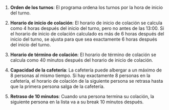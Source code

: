 1. **Orden de los turnos**: El programa ordena los turnos por la hora de inicio del turno.

2. **Horario de inicio de colación**: El horario de inicio de colación se calcula como 4 horas después del inicio del turno, 
pero no antes de las 13:00. Si el horario de inicio de colación calculado es más de 6 horas después del inicio del turno, 
se ajusta para que sea exactamente 6 horas después del inicio del turno.

3. **Horario de término de colación**: El horario de término de colación se calcula como 40 minutos después del horario de 
inicio de colación.

4. **Capacidad de la cafetería**: La cafetería puede albergar a un máximo de 8 personas al mismo tiempo. Si hay exactamente 8 personas 
en la cafetería, el horario de colación de la siguiente persona se retrasa hasta que la primera persona salga de la cafetería.

5. **Retraso de 10 minutos**: Cuando una persona termina su colación, la siguiente persona en la lista va a su break 10 minutos después.
